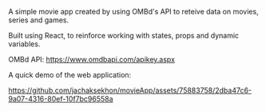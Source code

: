 A simple movie app created by using OMBd's API to reteive data on movies, series and games. 

Built using React, to reinforce working with states, props and dynamic variables.

OMBd API: https://www.omdbapi.com/apikey.aspx

A quick demo of the web application:


https://github.com/jachaksekhon/movieApp/assets/75883758/2dba47c6-9a07-4316-80ef-10f7bc96558a


